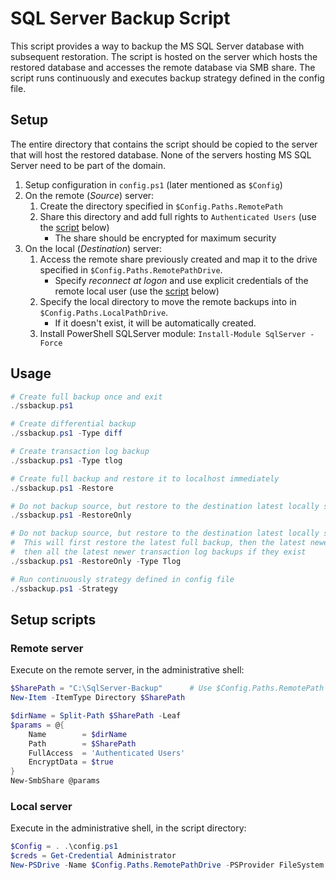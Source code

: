 # SQL Server Backup Script

This script provides a way to backup the MS SQL Server database with subsequent restoration. The script is hosted on the server which hosts the restored database and accesses the remote database via SMB share. The script runs continuously and executes backup strategy defined in the config file.

## Setup

The entire directory that contains the script should be copied to the server that will host the restored database. None of the servers hosting MS SQL Server need to be part of the domain.

1. Setup configuration in `config.ps1` (later mentioned as `$Config`)
2. On the remote (*Source*) server:
    1. Create the directory specified in `$Config.Paths.RemotePath`
    2. Share this directory and add full rights to `Authenticated Users` (use the [script](#remote-server) below)
        - The share should be encrypted for maximum security
3. On the local (*Destination*) server:
    1. Access the remote share previously created and map it to the drive specified in `$Config.Paths.RemotePathDrive`.
        -  Specify *reconnect at logon* and use explicit credentials of the remote local user (use the [script](#local-server) below)
    2. Specify the local directory to move the remote backups into in `$Config.Paths.LocalPathDrive`.
        - If it doesn't exist, it will be automatically created.
    3. Install PowerShell SQLServer module: `Install-Module SqlServer -Force`

## Usage

```ps1
# Create full backup once and exit
./ssbackup.ps1

# Create differential backup
./ssbackup.ps1 -Type diff

# Create transaction log backup
./ssbackup.ps1 -Type tlog

# Create full backup and restore it to localhost immediately
./ssbackup.ps1 -Restore

# Do not backup source, but restore to the destination latest locally stored full backup
./ssbackup.ps1 -RestoreOnly

# Do not backup source, but restore to the destination latest locally stored backups of TLog type.
#  This will first restore the latest full backup, then the latest newer diffferential backup if it exists
#  then all the latest newer transaction log backups if they exist
./ssbackup.ps1 -RestoreOnly -Type Tlog

# Run continuously strategy defined in config file
./ssbackup.ps1 -Strategy
```

## Setup scripts

### Remote server

Execute on the remote server, in the administrative shell:

```ps1
$SharePath = "C:\SqlServer-Backup"      # Use $Config.Paths.RemotePath
New-Item -ItemType Directory $SharePath

$dirName = Split-Path $SharePath -Leaf
$params = @{
    Name        = $dirName
    Path        = $SharePath
    FullAccess  = 'Authenticated Users'
    EncryptData = $true
}
New-SmbShare @params
```

### Local server

Execute in the administrative shell, in the script directory:

```ps1
$Config = . .\config.ps1
$creds = Get-Credential Administrator
New-PSDrive -Name $Config.Paths.RemotePathDrive -PSProvider FileSystem -Root $Config.Paths.RemotePath -Persist -Credentials $creds
```
